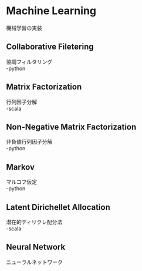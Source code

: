 # Machine Learning
機械学習の実装
## Collaborative Filetering
協調フィルタリング<br>
-python
## Matrix Factorization
行列因子分解<br>
-scala
## Non-Negative Matrix Factorization
非負値行列因子分解<br>
-python
## Markov
マルコフ仮定<br>
-python
## Latent Dirichellet Allocation
潜在的ディリクレ配分法<br>
-scala
## Neural Network
ニューラルネットワーク
